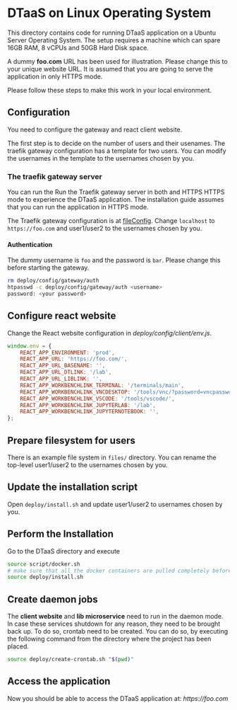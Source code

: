 # DTaaS on Linux Operating System

This directory contains code for running DTaaS application on a Ubuntu Server Operating System. The setup requires a machine which can spare 16GB RAM, 8 vCPUs and 50GB Hard Disk space.

A dummy **foo.com** URL has been used for illustration. Please change this to your unique website URL. It is assumed that you are going to serve the application in only HTTPS mode.

Please follow these steps to make this work in your local environment.

## Configuration

You need to configure the gateway and react client website.

The first step is to decide on the number of users and their usenames. The traefik gateway configuration has a template for two users. You can modify the usernames in the template to the usernames chosen by you.

### The traefik gateway server

You can run the Run the Traefik gateway server in both and HTTPS HTTPS mode to experience the DTaaS application. The installation guide assumes that you can run the application in HTTPS mode.

The Traefik gateway configuration is at [fileConfig](../config/gateway/dynamic/fileConfig.yml). Change `localhost` to `https://foo.com` and user1/user2 to the usernames chosen by you.

#### Authentication

The dummy username is `foo` and the password is `bar`.
Please change this before starting the gateway.

```bash
rm deploy/config/gateway/auth
htpasswd -c deploy/config/gateway/auth <username>
password: <your password>
```

## Configure react website

Change the React website configuration in _deploy/config/client/env.js_.

```js
window.env = {
    REACT_APP_ENVIRONMENT: 'prod',
    REACT_APP_URL: 'https://foo.com/',
    REACT_APP_URL_BASENAME: '',
    REACT_APP_URL_DTLINK: '/lab',
    REACT_APP_URL_LIBLINK: '',
    REACT_APP_WORKBENCHLINK_TERMINAL: '/terminals/main',
    REACT_APP_WORKBENCHLINK_VNCDESKTOP: '/tools/vnc/?password=vncpassword',
    REACT_APP_WORKBENCHLINK_VSCODE: '/tools/vscode/',
    REACT_APP_WORKBENCHLINK_JUPYTERLAB: '/lab',
    REACT_APP_WORKBENCHLINK_JUPYTERNOTEBOOK: '',
};
```

## Prepare filesystem for users

There is an example file system in `files/` directory. You can rename the top-level user1/user2 to the usernames chosen by you.

## Update the installation script

Open `deploy/install.sh` and update user1/user2 to usernames chosen by you.

## Perform the Installation

Go to the DTaaS directory and execute

```sh
source script/docker.sh 
# make sure that all the docker containers are pulled completely before running the next command
source deploy/install.sh
```


## Create daemon jobs

The **client website** and **lib microservice** need to run in the daemon mode. In case these services shutdown for any reason, they need to be brought back up. To do so, crontab need to be created. You can do so, by executing the following command from the directory where the project has been placed.

```bash
source deploy/create-crontab.sh "$(pwd)"
```

## Access the application

Now you should be able to access the DTaaS application at: _https://foo.com_

